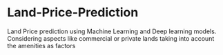# Land-Price-Prediction
Land Price prediction using Machine Learning and Deep learning models. Considering aspects like commercial or private lands taking into account the amenities as factors
